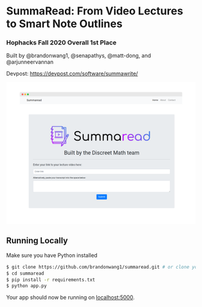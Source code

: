 # SummaRead: From Video Lectures to Smart Note Outlines
### Hophacks Fall 2020 Overall 1st Place

Built by @brandonwang1, @senapathys, @matt-dong, and @arjunneervannan

Devpost: https://devpost.com/software/summawrite/

![alt text](flask_screenshot.png)

## Running Locally

Make sure you have Python installed

```sh
$ git clone https://github.com/brandonwang1/summaread.git # or clone your own fork
$ cd summaread
$ pip install -r requirements.txt
$ python app.py
```

Your app should now be running on [localhost:5000](http://localhost:5000/).
